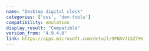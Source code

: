 ```yaml
---
name: "Desktop digital clock"
categories: ['oss', 'dev-tools']
compatibility: emulation
display_result: "Compatible"
version_from: "4.9.4.0"
link: https://apps.microsoft.com/detail/9PNXV71SZ79K
---
```

